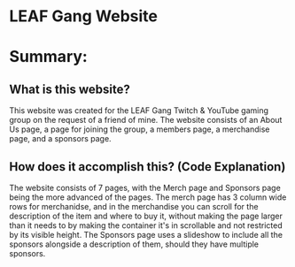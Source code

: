 # LEAF Gang Website

# Summary:
## What is this website?
This website was created for the LEAF Gang Twitch & YouTube gaming group on the request of a friend of mine. 
The website consists of an About Us page, a page for joining the group, a members page, a merchandise page, and a sponsors page.

## How does it accomplish this? (Code Explanation)
The website consists of 7 pages, with the Merch page and Sponsors page being the more advanced of the pages. The merch page has 
3 column wide rows for merchanidse, and in the merchandise you can scroll for the description of the item and where to buy it, without making
the page larger than it needs to by making the container it's in scrollable and not restricted by its visible height. The Sponsors page uses
a slideshow to include all the sponsors alongside a description of them, should they have multiple sponsors.
